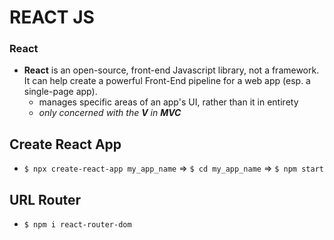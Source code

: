 # REACT JS

### React
- **React** is an open-source, front-end Javascript library, not a framework. It can help create a powerful Front-End pipeline for a web app (esp. a single-page app).
  - manages specific areas of an app's UI, rather than it in entirety
  - *only concerned with the __V__ in __MVC__*
  
## Create React App
- ```$ npx create-react-app my_app_name``` => ```$ cd my_app_name``` => ```$ npm start```
  

## URL Router
- ```$ npm i react-router-dom```
